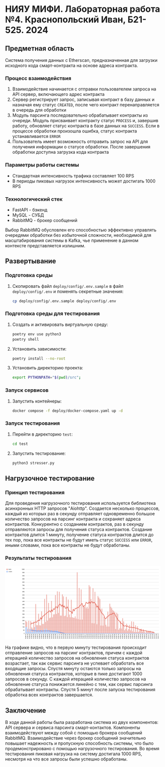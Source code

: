 # НИЯУ МИФИ. Лабораторная работа №4. Краснопольский Иван, Б21-525. 2024

## Предметная область

Система получения данных с Etherscan, предназначенная для загрузки исходного кода смарт-контракта на основе адреса
контракта.

### Процесс взаимодействия

1. Взаимодействие начинается с отправки пользователем запроса на API сервер, включающего адрес контракта
2. Сервер регистрирует запрос, записывая контракт в базу данных и назначая ему статус `CREATED`, после чего контракт
   перенаправляется в очередь для обработки
3. Модуль парсинга последовательно обрабатывает контракты из очереди. Модуль присваивает контракту статус `PROCESS` и,
   завершив работу, обновляет статус контракта в базе данных на `SUCCESS`. Если в процессе обработки произошла ошибка,
   статус контракта устанавливается `ERROR`
4. Пользователь имеет возможность отправить запрос на API для получения информации о статусе обработки. После завершения
   обработки доступна загрузка кода контракта

### Параметры работы системы

- Стандартная интенсивность трафика составляет 100 RPS
- В периоды пиковых нагрузок интенсивность может достигать 1000 RPS

### Технологический стек

- FastAPI - бэкенд
- MySQL - СУБД
- RabbitMQ - брокер сообщений

Выбор RabbitMQ обусловлен его способностью эффективно управлять очередями обработки без избыточной сложности,
необходимой для масштабирования системы в Kafka, чье применение в данном контексте представляется излишним.

## Развертывание

### Подготовка среды

1. Скопировать файл `deploy/config/.env.sample` в файл `deploy/config/.env` и поменять секретные значения:
   ```bash
   cp deploy/config/.env.sample deploy/config/.env
   ```

### Подготовка среды для тестирования

1. Создать и активировать виртуальную среду:
   ```bash
   poetry env use python3
   poetry shell
   ```
2. Установить зависимости:
   ```bash
   poetry install --no-root
   ```
3. Установить директорию проекта:
   ```bash
   export PYTHONPATH="$(pwd)/src";
   ```

### Запуск сервисов

1. Запустить контейнеры:
   ```bash
   docker compose -f deploy/docker-compose.yaml up -d
   ```

### Запуск тестирования

1. Перейти в директорию `test`:
   ```bash
   cd test
   ```
2. Запустить тестирование:
   ```bash
   python3 stresser.py
   ```

## Нагрузочное тестирование

### Принцип тестирования

Для проведения нагрузочного тестирования используется библиотека асинхронных HTTP запросов "Aiohttp". Создается
несколько процессов, каждый из которых раз в секунду отправляет одновременно большое количество запросов на парсинг
контракта и сохраняет адреса контрактов. Конкурентно с созданием контрактов, раз в секунду отправляются запросы для
получения статуса контрактов. Создание контрактов длится 1 минуту, получение статуса контрактов длится до тех пор, пока
все контракты не будут иметь статус `SUCCESS` или `ERROR`, иными словами, пока все контракты не будут обработаны.

### Результаты тестирования

![chart](assets/chart.png)

На графике видно, что в первую минуту тестирования происходит отправление запросов на парсинг контрактов, причем с
каждой итерацией количество запросов на обновления статуса контрактов возрастает, так как сервис парсинга не успевает
обработать все входящие запросы. Спустя минуту остаются только запросы на обновления статуса контрактов, которые в пике
достигают 1000 запросов в секунду. С каждой итерацией количество запросов на обновление статуса понижается линейно с
тем, как сервис парсинга обрабатывает контракты. Спустя 5 минут после запуска тестирования обработка всех контрактов
завершается.

## Заключение

В ходе данной работы была разработана система из двух компонентов: API сервера и сервиса парсинга смарт-контактов.
Компоненты взаимодействуют между собой с помощью брокера сообщений RabbitMQ. Взаимодействие через брокер сообщений
значительно повышает надежность и пропускную способность системы, что было продемонстрировано с помощью нагрузочного
тестирования. Во время тестирования пиковая нагрузка на систему достигала 1000 RPS, несмотря на что все запросы были
успешно обработаны. 

